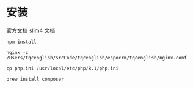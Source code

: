 # 安装

[官方文档](https://docs.espocrm.com/administration/installation/)
[slim4 文档](https://www.kancloud.cn/dehuadong/slim4/1331389)

```shell
npm install

nginx -c /Users/tqcenglish/SrcCode/tqcenglish/espocrm/tqcenglish/nginx.conf

cp php.ini /usr/local/etc/php/8.1/php.ini

brew install composer


```
